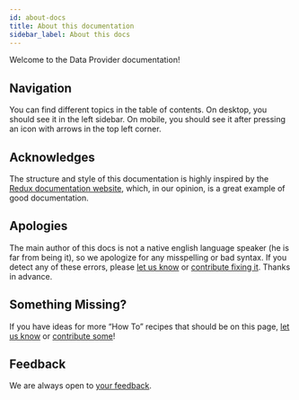 ```yaml
---
id: about-docs
title: About this documentation
sidebar_label: About this docs
---
```


Welcome to the Data Provider documentation!

## Navigation

You can find different topics in the table of contents. On desktop, you should see it in the left sidebar. On mobile, you should see it after pressing an icon with arrows in the top left corner.

## Acknowledges

The structure and style of this documentation is highly inspired by the [Redux documentation website][redux], which, in our opinion, is a great example of good documentation.

## Apologies

The main author of this docs is not a native english language speaker (he is far from being it), so we apologize for any misspelling or bad syntax. If you detect any of these errors, please [let us know][issues-url] or [contribute fixing it][repo-docs-url]. Thanks in advance.

## Something Missing?

If you have ideas for more “How To” recipes that should be on this page, [let us know][issues-url] or [contribute some][repo-docs-url]!

## Feedback
We are always open to [your feedback][issues-url].

[issues-url]: https://github.com/data-provider/website/issues
[repo-docs-url]: https://github.com/data-provider/website/tree/master/docs/
[redux]: https://redux.js.org/

